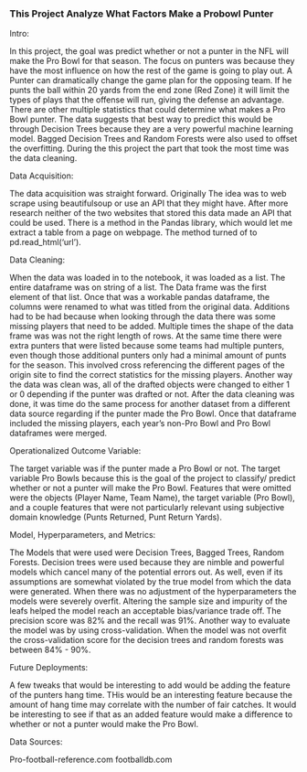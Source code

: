 ### This Project Analyze What Factors Make a Probowl Punter

Intro:

In this project, the goal was predict whether or not a punter in the NFL will make the Pro Bowl for that season. The focus on punters was  because they have the most influence on how the rest of the game is going to play out. A Punter can dramatically change the game plan for the opposing team. If he punts the ball within 20 yards from the end zone (Red Zone) it will limit the types of plays that the offense will run, giving the defense an advantage. There are other multiple statistics that could determine what makes a Pro Bowl punter. The data suggests that best way to predict this would be through Decision Trees because they are a very powerful machine learning model. Bagged Decision Trees and Random Forests were also used to offset the overfitting. During the this project the part that took the most time was the data cleaning.


Data Acquisition:

The data acquisition was straight forward. Originally The idea was to  web scrape using beautifulsoup or use an API that they might have. After more research neither of the two websites that stored this data made an API that could be used. There is a method in the Pandas library, which would let me extract a table from a page on webpage. The method turned of to pd.read_html(‘url’). 

Data Cleaning:

When the data was loaded in to the notebook, it was loaded as a list. The entire dataframe was on string of a list. The Data frame was the first element of that list. Once that was a workable pandas dataframe, the columns were renamed to what was titled from the original data. Additions had to be had because when looking through the data there was some missing players that need to be added. Multiple times the shape of the data frame was was not the right length of rows. At the same time there were extra punters that were listed because some teams had multiple punters, even though those additional punters only had a minimal amount of punts for the season. This involved cross referencing the different pages of the origin site to find the correct statistics for the missing players. Another way the data was clean was, all of the drafted objects were changed to either 1 or 0 depending if the punter was drafted or not. 
After the data cleaning was done, it was time do the same process for another dataset from a different data source regarding if the punter made the Pro Bowl. Once that dataframe included the missing players, each year’s non-Pro Bowl and Pro Bowl dataframes were merged. 

Operationalized Outcome Variable:

The target variable was if the punter made a Pro Bowl or not. The target variable Pro Bowls because this is the goal of the project to classify/ predict whether or not a punter will make the Pro Bowl. 
Features that were omitted were the objects (Player Name, Team Name), the target variable (Pro Bowl), and a couple features that were not particularly relevant using subjective domain knowledge (Punts Returned,  Punt Return Yards). 

Model,  Hyperparameters, and Metrics:

The Models that were used were Decision Trees, Bagged Trees, Random Forests. Decision trees were used because they are nimble and powerful models which cancel many of the potential errors out. As well, even if its assumptions are somewhat violated by the true model from which the data were generated.
When there was no adjustment of the hyperparameters the models were severely overfit. Altering the sample size and impurity of the leafs helped the model reach an acceptable bias/variance trade off. The precision score was 82% and the recall was 91%. Another way to evaluate the model was by using cross-validation. When the model was not overfit the cross-validation score for the decision trees and random forests was between 84% - 90%. 

Future Deployments:


A few tweaks that would be interesting to add would be adding the feature of the punters hang time. THis would be an interesting feature because the amount of hang time may correlate with the number of fair catches. It would be interesting to see if that as an added feature would make a difference to whether or not a punter would make the Pro Bowl.


Data Sources:

Pro-football-reference.com
footballdb.com
